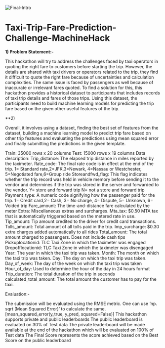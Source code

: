 ![Final-Intro](https://user-images.githubusercontent.com/84449238/202843080-60993278-524c-45f7-b157-597ecfc10d98.jpg)

# Taxi-Trip-Fare-Prediction-Challenge-MachineHack

**1) Problem Statement:-**

This hackathon will try to address the challenges faced by taxi operators in quoting the right fare to customers before starting the trip. However, the details are shared with taxi drivers or operators related to the trip, they find it difficult to quote the right fare because of uncertainties and calculation complexities. The same issue is faced by passengers as well because of inaccurate or irrelevant fares quoted. To find a solution for this, this hackathon provides a historical dataset to participants that includes records of taxi trip details and fares of those trips. Using this dataset, the participants need to build machine learning models for predicting the trip fare based on the given other useful features of the trip.

**2) 

Overall, it involves using a dataset, finding the best set of features from the dataset, building a machine learning model to predict trip fare based on other trip features and evaluating the predictions using mean squared error and finally submitting the predictions in the given template.

Train: 35000 rows x 20 columns 
Test: 15000 rows x 19 columns
Data description:
Trip_distance: The elapsed trip distance in miles reported by the taximeter.
Rate_code: The final rate code is in effect at the end of the trip. 1= Standard rate,2=JFK,3=Newark, 4=Nassau or Westchester, 5=Negotiated fare,6=Group ride
Storeandfwd_flag: This flag indicates whether the trip record was held in vehicle memory before sending it to the vendor and determines if the trip was stored in the server and forwarded to the vendor. Y= store and forward trip N= not a store and forward trip
Payment_type: A numeric code signifying how the passenger paid for the trip. 1= Credit card,2= Cash, 3= No charge, 4= Dispute, 5= Unknown, 6= Voided trip
Fare_amount: The time-and-distance fare calculated by the meter
Extra: Miscellaneous extras and surcharges.
Mta_tax: $0.50 MTA tax that is automatically triggered based on the metered rate in use.
Tip_amount: Tip amount credited to the driver for credit card transactions.
Tolls_amount: Total amount of all tolls paid in the trip.
Imp_surcharge: $0.30 extra charges added automatically to all rides
Total_amount: The total amount charged to passengers. Does not include cash tips
Pickuplocationid: TLC Taxi Zone in which the taximeter was engaged
Dropofflocationid: TLC Taxi Zone in which the taximeter was disengaged
Year: The year in which the taxi trip was taken.
Month: The month on which the taxi trip was taken.
Day: The day on which the taxi trip was taken.
Day_of_week: The day of the week on which the taxi trip was taken
Hour_of_day: Used to determine the hour of the day in 24 hours format
Trip_duration: The total duration of the trip in seconds
calculated_total_amount: The total amount the customer has to pay for the taxi.

Evaluation:-

The submission will be evaluated using the RMSE metric. One can use ‘np. sqrt (Mean Squared Error)’ to calculate the same. [mean_squared_error(y_true, y_pred, squared=False)]
This hackathon supports private and public leaderboards
The public leaderboard is evaluated on 30% of Test data
The private leaderboard will be made available at the end of the hackathon which will be evaluated on 100% of Test data
The Final Score represents the score achieved based on the Best Score on the public leaderboard
